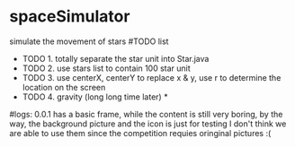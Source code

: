 # spaceSimulator<pr>
simulate the movement of stars<pr>
<pr>
#TODO list<pr>
<pr>
 * TODO 1. totally separate the star unit into Star.java<pr>
 * TODO 2. use stars list to contain 100 star unit<pr>
 * TODO 3. use centerX, centerY to replace x \& y, use r to determine the location on the screen<pr>
 * TODO 4. gravity (long long time later)<pr>
 *<pr>
<pr>
#logs:<pr>
0.0.1<pr>
has a basic frame, while the content is still very boring, by the way, the background picture and the icon is just for testing<pr>
I don't think we are able to use them since the competition requies oringinal pictures :(

